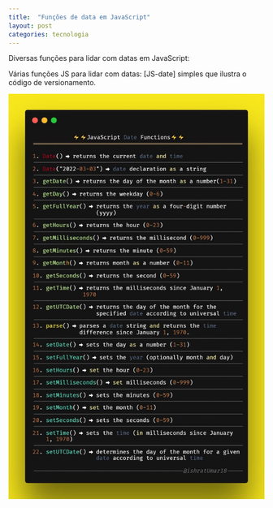 ```yaml
---
title:  "Funções de data em JavaScript"
layout: post
categories: tecnologia 
---
```


Diversas funções para lidar com datas em JavaScript: 


Várias funções JS para lidar com datas: [JS-date] simples que ilustra o código de versionamento.

![JS-date](/assets/img/JS-date-functions.jpeg)
